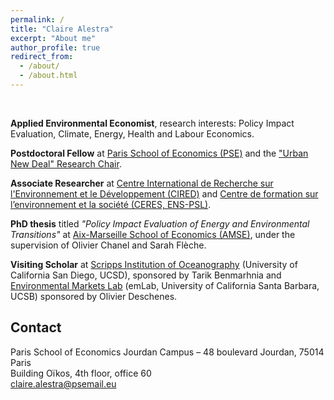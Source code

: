 ```yaml
---
permalink: /
title: "Claire Alestra"
excerpt: "About me"
author_profile: true
redirect_from: 
  - /about/
  - /about.html
---
```


<br>

**Applied Environmental Economist**, research interests: Policy Impact Evaluation, Climate, Energy, Health and Labour Economics.

**Postdoctoral Fellow** at [Paris School of Economics (PSE)](https://www.parisschoolofeconomics.eu/en/) and the ["Urban New Deal" Research Chair](https://www.parisschoolofeconomics.eu/en/pse-partnership-programme/chairs/urban-new-deal-chair/).

**Associate Researcher** at [Centre International de Recherche sur l'Environnement et le Développement (CIRED)](https://www.centre-cired.fr/en/) and [Centre de formation sur l’environnement et la société (CERES, ENS-PSL)](https://ceres.ens.fr/).

**PhD thesis** titled *"Policy Impact Evaluation of Energy and Environmental Transitions"* at [Aix-Marseille School of Economics (AMSE)](https://www.amse-aixmarseille.fr/en), under the supervision of Olivier Chanel and Sarah Flèche. 

**Visiting Scholar** at [Scripps Institution of Oceanography](https://scripps.ucsd.edu/) (University of California San Diego, UCSD), sponsored by Tarik Benmarhnia and [Environmental Markets Lab](https://emlab.ucsb.edu/) (emLab, University of California Santa Barbara, UCSB) sponsored by Olivier Deschenes.

## Contact

Paris School of Economics
Jourdan Campus – 48 boulevard Jourdan, 75014 Paris <br>
Building Oïkos, 4th floor, office 60  <br>
[claire.alestra@psemail.eu](claire.alestra@psemail.eu)
